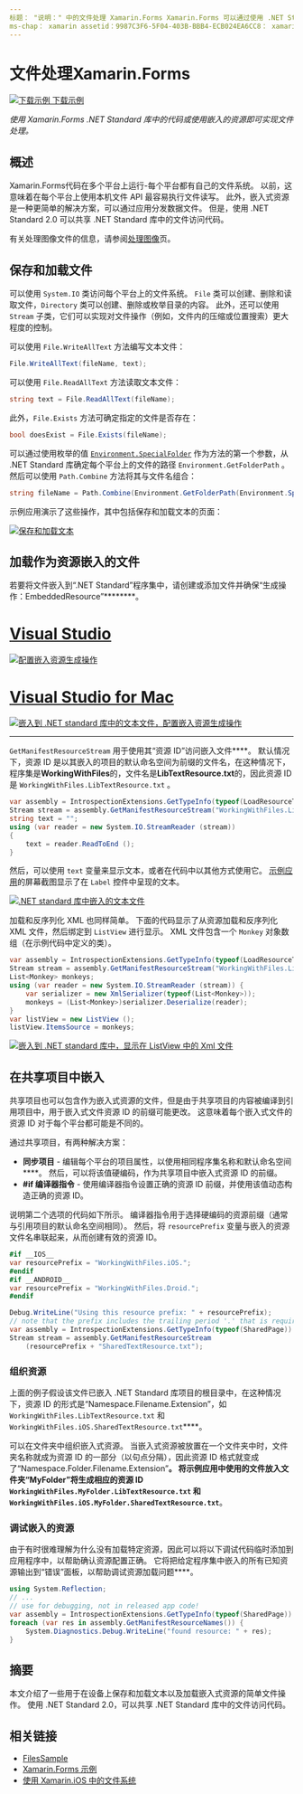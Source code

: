 ```yaml
---
标题： "说明：" 中的文件处理 Xamarin.Forms Xamarin.Forms 可以通过使用 .NET Standard 库中的代码或使用嵌入的资源来实现。 "
ms-chap： xamarin assetid：9987C3F6-5F04-403B-BBB4-ECB024EA6CC8： xamarin 窗体作者： davidbritch： dabritch ms. 日期：06/21/2018 非 loc： [ Xamarin.Forms ， Xamarin.Essentials ]
---
```


# <a name="file-handling-in-xamarinforms"></a>文件处理Xamarin.Forms

[![下载示例](~/media/shared/download.png) 下载示例](https://docs.microsoft.com/samples/xamarin/xamarin-forms-samples/workingwithfiles)

_使用 Xamarin.Forms .NET Standard 库中的代码或使用嵌入的资源即可实现文件处理。_

## <a name="overview"></a>概述

Xamarin.Forms代码在多个平台上运行-每个平台都有自己的文件系统。 以前，这意味着在每个平台上使用本机文件 API 最容易执行文件读写。 此外，嵌入式资源是一种更简单的解决方案，可以通过应用分发数据文件。 但是，使用 .NET Standard 2.0 可以共享 .NET Standard 库中的文件访问代码。

有关处理图像文件的信息，请参阅[处理图像](~/xamarin-forms/user-interface/images.md)页。

## <a name="saving-and-loading-files"></a>保存和加载文件

可以使用 `System.IO` 类访问每个平台上的文件系统。 `File` 类可以创建、删除和读取文件，`Directory` 类可以创建、删除或枚举目录的内容。 此外，还可以使用 `Stream` 子类，它们可以实现对文件操作（例如，文件内的压缩或位置搜索）更大程度的控制。

可以使用 `File.WriteAllText` 方法编写文本文件：

```csharp
File.WriteAllText(fileName, text);
```

可以使用 `File.ReadAllText` 方法读取文本文件：

```csharp
string text = File.ReadAllText(fileName);
```

此外，`File.Exists` 方法可确定指定的文件是否存在：

```csharp
bool doesExist = File.Exists(fileName);
```

可以通过使用枚举的值 [`Environment.SpecialFolder`](xref:System.Environment.SpecialFolder) 作为方法的第一个参数，从 .NET Standard 库确定每个平台上的文件的路径 `Environment.GetFolderPath` 。 然后可以使用 `Path.Combine` 方法将其与文件名组合：

```csharp
string fileName = Path.Combine(Environment.GetFolderPath(Environment.SpecialFolder.LocalApplicationData), "temp.txt");
```

示例应用演示了这些操作，其中包括保存和加载文本的页面：

[![保存和加载文本](files-images/saveandload-sml.png "在应用程序中保存和加载文件")](files-images/saveandload.png#lightbox "在应用程序中保存和加载文件")

## <a name="loading-files-embedded-as-resources"></a>加载作为资源嵌入的文件

若要将文件嵌入到“.NET Standard”程序集中，请创建或添加文件并确保“生成操作：EmbeddedResource”********。

# <a name="visual-studio"></a>[Visual Studio](#tab/windows)

[![配置嵌入资源生成操作](files-images/vs-embeddedresource-sml.png "设置 EmbeddedResource BuildAction")](files-images/vs-embeddedresource.png#lightbox "设置 EmbeddedResource BuildAction")

# <a name="visual-studio-for-mac"></a>[Visual Studio for Mac](#tab/macos)

[![嵌入到 .NET standard 库中的文本文件，配置嵌入资源生成操作](files-images/xs-embeddedresource-sml.png "设置 EmbeddedResource BuildAction")](files-images/xs-embeddedresource.png#lightbox "设置 EmbeddedResource BuildAction")

-----

`GetManifestResourceStream` 用于使用其“资源 ID”访问嵌入文件****。 默认情况下，资源 ID 是以其嵌入的项目的默认命名空间为前缀的文件名，在这种情况下，程序集是**WorkingWithFiles**的，文件名是**LibTextResource.txt**的，因此资源 ID 是 `WorkingWithFiles.LibTextResource.txt` 。

```csharp
var assembly = IntrospectionExtensions.GetTypeInfo(typeof(LoadResourceText)).Assembly;
Stream stream = assembly.GetManifestResourceStream("WorkingWithFiles.LibTextResource.txt");
string text = "";
using (var reader = new System.IO.StreamReader (stream))
{  
    text = reader.ReadToEnd ();
}
```

然后，可以使用 `text` 变量来显示文本，或者在代码中以其他方式使用它。 [示例应用](https://docs.microsoft.com/samples/xamarin/xamarin-forms-samples/workingwithfiles)的屏幕截图显示了在 `Label` 控件中呈现的文本。

 [![.NET standard 库中嵌入的文本文件](files-images/pcltext-sml.png "应用中显示 .NET Standard 库中的嵌入文本文件")](files-images/pcltext.png#lightbox "应用中显示 .NET Standard 库中的嵌入文本文件")

加载和反序列化 XML 也同样简单。 下面的代码显示了从资源加载和反序列化 XML 文件，然后绑定到 `ListView` 进行显示。 XML 文件包含一个 `Monkey` 对象数组（在示例代码中定义的类）。

```csharp
var assembly = IntrospectionExtensions.GetTypeInfo(typeof(LoadResourceText)).Assembly;
Stream stream = assembly.GetManifestResourceStream("WorkingWithFiles.LibXmlResource.xml");
List<Monkey> monkeys;
using (var reader = new System.IO.StreamReader (stream)) {
    var serializer = new XmlSerializer(typeof(List<Monkey>));
    monkeys = (List<Monkey>)serializer.Deserialize(reader);
}
var listView = new ListView ();
listView.ItemsSource = monkeys;
```

 [![嵌入到 .NET standard 库中，显示在 ListView 中的 Xml 文件](files-images/pclxml-sml.png "显示在 ListView 中的 .NET standard 库中的嵌入 XML 文件")](files-images/pclxml.png#lightbox "显示在 ListView 中的 .NET standard 库中的嵌入 XML 文件")

## <a name="embedding-in-shared-projects"></a>在共享项目中嵌入

共享项目也可以包含作为嵌入式资源的文件，但是由于共享项目的内容被编译到引用项目中，用于嵌入式文件资源 ID 的前缀可能更改。 这意味着每个嵌入式文件的资源 ID 对于每个平台都可能是不同的。

通过共享项目，有两种解决方案：

- **同步项目** - 编辑每个平台的项目属性，以使用相同程序集名称和默认命名空间****。 然后，可以将该值硬编码，作为共享项目中嵌入式资源 ID 的前缀。
- **#if 编译器指令** - 使用编译器指令设置正确的资源 ID 前缀，并使用该值动态构造正确的资源 ID。

说明第二个选项的代码如下所示。 编译器指令用于选择硬编码的资源前缀（通常与引用项目的默认命名空间相同）。 然后，将 `resourcePrefix` 变量与嵌入的资源文件名串联起来，从而创建有效的资源 ID。

```csharp
#if __IOS__
var resourcePrefix = "WorkingWithFiles.iOS.";
#endif
#if __ANDROID__
var resourcePrefix = "WorkingWithFiles.Droid.";
#endif

Debug.WriteLine("Using this resource prefix: " + resourcePrefix);
// note that the prefix includes the trailing period '.' that is required
var assembly = IntrospectionExtensions.GetTypeInfo(typeof(SharedPage)).Assembly;
Stream stream = assembly.GetManifestResourceStream
    (resourcePrefix + "SharedTextResource.txt");
```

### <a name="organizing-resources"></a>组织资源

上面的例子假设该文件已嵌入 .NET Standard 库项目的根目录中，在这种情况下，资源 ID 的形式是“Namespace.Filename.Extension”，如 `WorkingWithFiles.LibTextResource.txt` 和 `WorkingWithFiles.iOS.SharedTextResource.txt`****。

可以在文件夹中组织嵌入式资源。 当嵌入式资源被放置在一个文件夹中时，文件夹名称就成为资源 ID 的一部分（以句点分隔），因此资源 ID 格式就变成了“Namespace.Folder.Filename.Extension”****。 将示例应用中使用的文件放入文件夹“MyFolder”将生成相应的资源 ID `WorkingWithFiles.MyFolder.LibTextResource.txt` 和 `WorkingWithFiles.iOS.MyFolder.SharedTextResource.txt`****。

### <a name="debugging-embedded-resources"></a>调试嵌入的资源

由于有时很难理解为什么没有加载特定资源，因此可以将以下调试代码临时添加到应用程序中，以帮助确认资源配置正确。 它将把给定程序集中嵌入的所有已知资源输出到“错误”面板，以帮助调试资源加载问题****。

```csharp
using System.Reflection;
// ...
// use for debugging, not in released app code!
var assembly = IntrospectionExtensions.GetTypeInfo(typeof(SharedPage)).Assembly;
foreach (var res in assembly.GetManifestResourceNames()) {
    System.Diagnostics.Debug.WriteLine("found resource: " + res);
}
```

## <a name="summary"></a>摘要

本文介绍了一些用于在设备上保存和加载文本以及加载嵌入式资源的简单文件操作。 使用 .NET Standard 2.0，可以共享 .NET Standard 库中的文件访问代码。

## <a name="related-links"></a>相关链接

- [FilesSample](https://docs.microsoft.com/samples/xamarin/xamarin-forms-samples/workingwithfiles)
- [Xamarin.Forms 示例](https://github.com/xamarin/xamarin-forms-samples)
- [使用 Xamarin.iOS 中的文件系统](~/ios/app-fundamentals/file-system.md)
